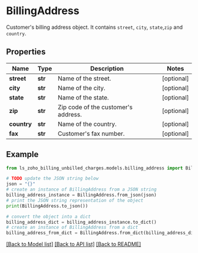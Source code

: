 # BillingAddress

Customer's billing address object. It contains <code>street</code>, <code>city</code>, <code>state</code>,<code>zip</code> and <code>country</code>.

## Properties

Name | Type | Description | Notes
------------ | ------------- | ------------- | -------------
**street** | **str** | Name of the street. | [optional] 
**city** | **str** | Name of the city. | [optional] 
**state** | **str** | Name of the state. | [optional] 
**zip** | **str** | Zip code of the customer&#39;s address. | [optional] 
**country** | **str** | Name of the country. | [optional] 
**fax** | **str** | Customer&#39;s fax number. | [optional] 

## Example

```python
from ls_zoho_billing_unbilled_charges.models.billing_address import BillingAddress

# TODO update the JSON string below
json = "{}"
# create an instance of BillingAddress from a JSON string
billing_address_instance = BillingAddress.from_json(json)
# print the JSON string representation of the object
print(BillingAddress.to_json())

# convert the object into a dict
billing_address_dict = billing_address_instance.to_dict()
# create an instance of BillingAddress from a dict
billing_address_from_dict = BillingAddress.from_dict(billing_address_dict)
```
[[Back to Model list]](../README.md#documentation-for-models) [[Back to API list]](../README.md#documentation-for-api-endpoints) [[Back to README]](../README.md)


